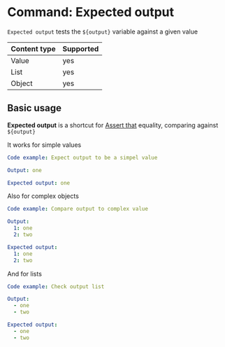 # Command: Expected output

`Expected output` tests the `${output}` variable against a given value

| Content type | Supported |
|--------------|-----------|
| Value        | yes       |
| List         | yes       |
| Object       | yes       |

## Basic usage

**Expected output** is a shortcut for [Assert that](Assert%20that.md#object-equals) equality, comparing against `${output}`

It works for simple values

```yaml
Code example: Expect output to be a simpel value

Output: one

Expected output: one
```

Also for complex objects

```yaml
Code example: Compare output to complex value

Output:
  1: one
  2: two

Expected output:
  1: one
  2: two
```

And for lists

```yaml
Code example: Check output list

Output:
  - one
  - two

Expected output:
  - one
  - two
```
